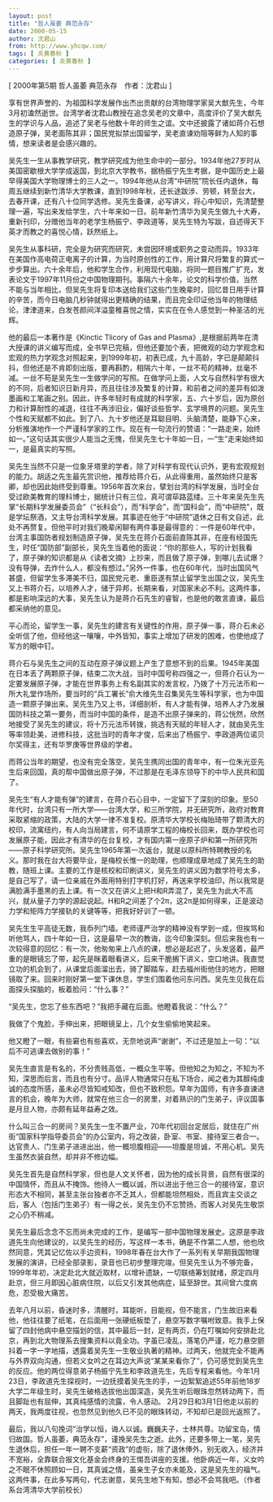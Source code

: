 ```yaml
---
layout: post
title: "哲人虽萎 典范永存"
date: 2000-05-15
author: 沈君山
from: http://www.yhcqw.com/
tags: [ 炎黄春秋 ]
categories: [ 炎黄春秋 ]
---
```



[ 2000年第5期 哲人虽萎 典范永存　作者：沈君山 ]


享有世界声誉的、为祖国科学发展作出杰出贡献的台湾物理学家吴大猷先生，今年3月初溘然逝世。台湾学者沈君山教授在追念吴老的文章中，高度评价了吴大猷先生的学识与人品，追述了吴老与他数十年的师生之谊。文中还披露了诸如蒋介石想造原子弹，吴老面陈其非；国民党拟禁出国留学，吴老直谏劝阻等鲜为人知的事情，想来读者是会感兴趣的。


吴先生一生从事教学研究，教学研究成为他生命中的一部分。1934年他27岁时从美国密歇根大学学成返国，到北京大学教书，据杨振宁先生考据，是中国历史上最早得美国大学物理博士的三人之一。1994年他从台湾“中研院”院长任内退休，每周五继续到新竹清华大学教课，直到1998年秋，还长途跋涉、劳顿，转至台大，去春开课，还有八十位同学选修。吴先生备课，必写讲义，将心中知识，先清楚整理一遍，写出来发给学生，六十年来如一日。前年新竹清华为吴先生做九十大寿，重新刊印，分赠他当年的老学生杨振宁、李政道等，吴先生特为写跋，自述得天下英才而教之的喜悦心情，跃然纸上。


吴先生从事科研，完全是为研究而研究，未尝因环境或职务之变动而异。1933年在美国作高电荷正电离子的计算，为当时原创性的工作，用计算尺将繁复的算式一步步算出。六十余年后，他和学生合作，利用现代电脑，将同一题目推广扩充，发表论文于1997年11月份之中国物理期刊。事隔六十余年，论文的科学价值，当然不能与当年相比，但吴先生将复印本送给我们这些门生晚辈时，回忆昔日用手计算的辛苦，而今日电脑几秒钟就得出更精确的结果，而且完全印证他当年的物理结论，津津道来，白发苍颜间洋溢童稚喜悦之情，实实在在令人感觉到一种圣洁的光辉。

他的最后一本著作是《Kinctic Tlicory of Gas and 
Plasma》,是根据前两年在清大授课的讲义编写而成，全书早已完稿，但他还要加个表，把微观的动力学观念和宏观的热力学观念对照起来，到1999年初，初表已成，九十高龄，字已是颠颠抖抖，但他还是不肯即刻出版，要再斟酌，相隔六十年，一丝不苟的精神，丝毫不减。一丝不苟是吴先生一生做学问的写照。在做学问上面，人文与自然科学有很大的不同，后者知识日新月异，而且往往涉及繁复的计算，和前者之间的差异有如泼墨画和工笔画之别。因此，许多年轻时有成就的科学家，五、六十岁后，因为原创力和计算耐性的减退，往往不再涉旧业，偏好谈些哲学、玄学境界的问题。吴先生个性和天赋都不如此。到了八、九十岁他还是耳聪目明、头脑清楚，能静下心来，分析推演地作一个严谨科学家的工作。现在有一句流行的赞语：“一路走来，始终如一。”这句话其实很少人能当之无愧，但吴先生七十年如一日，一“生”走来始终如一，是最真实的写照。


吴先生当然不只是一位象牙塔里的学者，除了对科学有现代认识外，更有宏观规划的能力。胡适之先生最先赏识他，推荐给蒋介石，从此得重用，虽然始终只是客卿，却也因此始终受到尊重。1956年首次来台，擘划台湾的科学发展，当时全台受过欧美教育的理科博士，据统计只有三位，真可谓荜路蓝缕。三十年来吴先生先掌“长期科学发展委员会”（“长科会”），而“科学会”，而“国科会”，而“中研院”，既是学坛祭酒，又主导台湾科学发展。其事迹在他于“中研院”退休之日有文自述，此处不再赘复。但他平时对我们晚辈闲聊有两件事是最得意的：一件是60年代中，台湾主事国防者规划制造原子弹，吴先生在蒋介石面前直陈其非，在座有经国先生，时任“国防部”副部长，吴先生当着他的面说：“你的那些人，写的计划我看了，原子弹的知识都是从《读者文摘》上抄来，而且做了原子弹，到哪儿去试爆？没有导弹，去炸什么人，都没有想过。”另外一件事，也在60年代，当时出国风气甚盛，但留学生多滞美不归，国民党元老、重臣遂有禁止留学生出国之议，吴先生又上书蒋介石，以培养人才，储于异邦，长期来看，对国家未必不利。这两件事，都是影响深远的大事，吴先生认为是蒋介石先生的睿智，也是他的敢言直谏，最后都采纳他的意见。


平心而论，留学生一事，吴先生的建言有关键性的作用，原子弹一事，蒋介石未必全听信了他，但经他这一嚷嚷，中外皆知，事实上增加了研发的困难，也使他成了军方的眼中钉。


蒋介石与吴先生之间的互动在原子弹议题上产生了意想不到的后果。1945年美国在日本丢了两颗原子弹，结束二次大战，当时中国号称四强之一，但蒋介石认为一定要发展原子弹，才能在世界事务上有名副其实的发言权，乃拨了十万元法币和一所大礼堂作场所，要当时的“兵工署长”俞大维先生召集吴先生等科学家，也为中国造一颗原子弹出来。吴先生乃又上书，详细剖析，有人才能有弹，培养人才乃发展国防科技之第一要务，而当时中国的条件，是造不出原子弹来的，蒋公恍然，欣然地接受了吴先生的建议，将十万元法币转拨，挑选有天赋的年轻人才，就由吴先生等率领赴美，进修科技，这批当时的青年才俊，后来出了杨振宁、李政道两位诺贝尔奖得主，还有华罗庚等世界级的学者。

而蒋公当年的期望，也没有完全落空，吴先生携同出国的青年中，有一位朱光亚先生后来回国，真的帮中国做出原子弹，不过那是在毛泽东领导下的中华人民共和国了。


吴先生“有人才能有弹”的建言，在蒋介石心目中，一定留下了深刻的印象。至50年代时，台湾只有一所大学——台湾大学，和三所学院，并无研究所，政府对教育采取紧缩的政策，大陆的大学一律不准复校。原清华大学校长梅贻琦带了颗清大的校印，流寓纽约，有人向当局建言，何不请原学工程的梅校长回来，既办学校也可发展原子能，因此才有清华的在台复校，才有国内第一座原子炉和第一所研究所——原子科学研究所。吴先生1965年第一次返台，就是以原科所特聘教授的名义。那时我在台大将要毕业，是梅校长惟一的助理，也顺理成章地成了吴先生的助教，随班上课。主要的工作是核校和印刷讲义，吴先生的讲义因为数学符号太多，是自己写了，请一位亲戚在外面用特别打字机打好，再送来学校油印，所以我常是满脸满手墨黑的去上课。有一次又在讲义上把H和R弄混了，吴先生为此大不高兴，就从量子力学的源起说起。H和R之间差了个2π，这2π是如何得来，正是波动力学和矩阵力学接轨的关键等等，把我好好训了一顿。


吴先生生平高徒无数，我忝列门墙。老师谨严治学的精神没有学到一成，但挨骂和听他骂人，四十年如一日，这是最早一次的教诲，迄今印象深刻。但后来我也有一次较得意的回忆：有一次，他匆匆来上八点的课，想必是起迟了，头发竖着，最严重的是眼镜忘了带，起先是眯着眼看讲义，后来干脆搁下讲义，空口地讲。我直觉立功的机会到了，从课堂后面溜出去，骑了脚踏车，赶去福州街他住的地方，把眼镜取了来。回来时刚好第一堂下课休息，学生们围着他问东问西。吴先生见我在后面探头探脑的，板着脸问：“什么事？”

“吴先生，您忘了些东西吧？”我把手藏在后面。他瞪着我说：“什么？”

我做了个鬼脸，手伸出来，把眼镜呈上，几个女生偷偷地笑起来。

他又瞪了一眼，有些窘也有些喜欢，无奈地说声“谢谢”，不过还是加上一句：“以后不可逃课去做别的事！”


吴先生直言是有名的，不分贵贱高低，一概众生平等。但他知之为知之，不知为不知，深思而后言，而且也有分寸。品评人物通常只在私下场合，闻之者为其醇纯虔诚的态度所感，虽未必尽皆知戒知改，但也不致积怨。早年为国师，有许多直谏进言的机会，晚年为大师，就常在他三合一的房里，对着熟识的门生弟子，评议国事是月旦人物，亦颇有延年益寿之效。


什么叫三合一的房间？吴先生一生不置产业，70年代初回台定居后，就住在广州街“国家科学指导委员会”的办公室内，将之改装，卧室、书室、接待室三者合一。达官贵人、门生弟子进进出出，他一概坦腹相迎——坦腹是坦诚，不用心机。吴先生虽然衣装自然，却并非不修边幅。


吴先生首先是自然科学家，但也是人文关怀者，因为他的成长背景，自然有很深的中国情怀，而且从不掩饰。他待人一概以诚，所以进出于他三合一的接待室，意识形态大不相同，甚至主张台独者亦不乏其人，但都能坦然相处，而且宾主交谈之后，客人（包括门生弟子）有一得之长，吴先生仍不忘赞扬，而客人对吴先生敬崇之心仍不稍减。


吴先生最后念念不忘而尚未完成的工作，是编写一部中国物理发展史。这原是李政道先生向他建议的，以吴先生的经历，写这样一本书，确是不作第二人想，他也欣然同意，凭其记忆佐以手边资料，1998年春在台大作了一系列有关早期我国物理发展的演讲，已经全部录影，录音也已初步整理完竣。但吴先生认为不够完备，1999年年初，决定赴北大就近取材，以增补遗缺，一切联络筹划就绪，原定四月赴京，但三月即因心脏病住院，以后又引发其他病症，延至辞世。其间曾六度病危，忍受极大痛苦。


去年八月以前，昏迷时多，清醒时，耳能听，目能视，但不能言，门生故旧来看他，他往往要了纸笔，在后面用一张硬纸板垫了，悬空写数字嘱咐致意。我手上保留了四封他病中悬空描划的信，其中最后一封，足有两页，仍在叮嘱如何安排赴北京，再到北大物理系去搜集资料以竟全功。字虽已凌乱，落笔仍严谨，吃力悬空颤抖着一字一字地描，透露着吴先生一生敬业执著的精神。过两天，他就完全不能再与外界双向沟通，但若义女吟之在耳边大声说“某某来看你了”，仍可感觉到吴先生的反应。他的两位得意弟子杨振宁先生和李政道先生，先后专程来看他。今年1月23日，李政道先生探视时，一边抚摸着吴先生的手，一边絮絮追述55年前他18岁大学二年级生时，吴先生破格选拔他出国深造，吴先生听后眼珠忽然转动两下，而且脚趾也有屈伸，其真纯感情的流露，令人感动。 
2月29日和3月1日他走以前的两天，我两度往视，也忽然见到他久已不见的眼珠转动，不知却已是回光返照了。


最后，我以八句挽词“治学以恒，诲人以诚。巍巍夫子，士林共尊。功留宝岛，情归故国。哲人虽萎，典范永存”，谨挽吴先生之逝。此外，还要多带上一笔，吴先生退休后，担任一年一聘不支薪“资政”的虚衔，除了退休俸外，别无收入，经济并不宽裕，全靠联合报文化基金会终身的王惕吾讲座的支援。他卧病近一年，义女吟之不眠不休照顾如一日，其真诚之情，虽亲生子女亦未能及，这是吴先生的福气。这两件事，在此多写两句，代志谢意，吴先生地下有知，想必不会骂我吧。（作者系台湾清华大学前校长）


